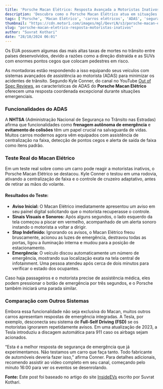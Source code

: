 ```yaml
---
title: 'Porsche Macan Elétrico: Resposta Avançada a Motoristas Inativos'
description: 'Descubra como o Porsche Macan Elétrico atua em situações de emergência e seu sistema de segurança inovador.'
tags: ['Porsche', 'Macan Elétrico', 'carros elétricos', 'ADAS', 'segurança veicular']
thumbnail: "https://cdn.motor1.com/images/mgl/QevrLN/s3/porsche-macan-electric-adas-emergency-response.jpg"
slug: "porsche-macan-eletrico-resposta-motoristas-inativos"
author: "Suvrat Kothari"
date: "28/10/2024 06:01"
---
```


Os EUA possuem algumas das mais altas taxas de mortes no trânsito entre países desenvolvidos, devido a razões como a direção distraída e as SUVs com enormes pontos cegos que colocam pedestres em risco.

As montadoras estão respondendo a isso equipando seus veículos com sistemas avançados de assistência ao motorista (ADAS) para minimizar os acidentes de trânsito. Segundo Kyle Conner, do canal no YouTube [Out of Spec Reviews](https://www.youtube.com/@OutOfSpecReviews), as características de ADAS do **Porsche Macan Elétrico** oferecem uma resposta coordenada excepcional durante situações emergenciais.

### Funcionalidades do ADAS

A **NHTSA**  (Administração Nacional de Segurança no Trânsito nas Estradas) afirma que funcionalidades como **frenagem autônoma de emergência** e **evitamento de colisões** têm um papel crucial na salvaguarda de vidas. Muitos carros modernos agora vêm equipados com assistência de centralização na faixa, detecção de pontos cegos e alerta de saída de faixa como itens padrão.

### Teste Real do Macan Elétrico

Em um teste real sobre como um carro pode reagir a motoristas inativos, o Porsche Macan Elétrico se destacou. Kyle Conner o testou em uma rodovia, ativando a centralização de faixa e o controle de cruzeiro adaptativo, antes de retirar as mãos do volante. 

#### Resultados do Teste:
- **Aviso Inicial:** O Macan Elétrico imediatamente apresentou um aviso em seu painel digital solicitando que o motorista recuperasse o controle.  
- **Sinais Visuais e Sonoros:** Após alguns segundos, o lado esquerdo da tela começou a piscar em vermelho, acompanhado de um alerta sonoro instando o motorista a voltar a dirigir.
- **Stop Indefinido:** Ignorando os avisos, o Macan Elétrico freou bruscamente, acionou as luzes de emergência, destravou todas as portas, ligou a iluminação interna e mudou para a posição de estacionamento.
- **Emergência:** O veículo discou automaticamente um número de emergência, mostrando sua localização exata na tela central de infotainment. Uma pessoa atendeu após cerca de dois minutos para verificar o estado dos ocupantes.

Caso haja passageiros e o motorista precise de assistência médica, eles podem pressionar o botão de emergência por três segundos, e o Porsche também iniciará uma parada similar.

### Comparação com Outros Sistemas

Embora essa funcionalidade não seja exclusiva do Macan, muitos outros carros apresentam respostas de emergência integradas. A Tesla, por exemplo, desconecta seu sistema de **Full-Self Driving (FSD)** se os motoristas ignorarem repetidamente avisos. Em uma atualização de 2023, a Tesla introduziu a discagem automática para 911 caso os airbags sejam acionados.

“Esta é a melhor resposta de segurança de emergência que já experimentamos. Não testamos um carro que faça tanto. Todo fabricante de automóveis deveria fazer isso,” afirma Conner. Para detalhes adicionais, recomendo assistir ao vídeo completo em seu canal, começando pelo minuto 16:00 para ver os eventos se desenrolando.

**Fonte:** Este post foi baseado no artigo do site [InsideEVs](https://insideevs.com/news/738821/porsche-macan-electric-adas-emergency-safety-test/) escrito por Suvrat Kothari.
